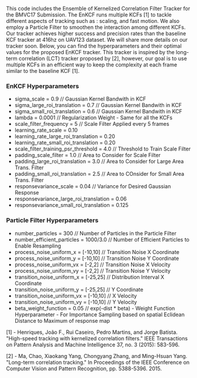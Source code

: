 <p> This code includes the Ensemble of Kernelized Correlation Filter Tracker for the BMVC17 Submission.
The EnKCF runs multiple KCFs [1] to tackle different aspects of tracking such as : scaling, and fast motion.
We also employ a Particle Filter to smoothen the interaction among different KCFs. Our tracker achieves
higher success and precision rates than the baseline KCF tracker at 416hz on UAV123 dataset. We will share
more details on our tracker soon. Below, you can find the hyperparameters and their optimal values for
the proposed EnKCF tracker. This tracker is inspired by the long-term correlation (LCT) tracker proposed by [2], 
however, our goal is to use multiple KCFs in an efficient way to keep the complexity at each frame similar to the 
baseline KCF [1]. </p>

### EnKCF Hyperparameters
<ul>
<li> sigma_scale = 0.9   // Gaussian Kernel Bandwith in KCF
<li> sigma_large_roi_translation = 0.7 // Gaussian Kernel Bandwith in KCF
<li> sigma_small_roi_translation = 0.6 // Gaussian Kernel Bandwith in KCF
<li> lambda = 0.0001 // Regularization Weight - Same for all the KCFs
<li> scale_filter_frequency = 5 // Scale Filter Applied every 5 frames
<li> learning_rate_scale = 0.10
<li> learning_rate_large_roi_translation = 0.20
<li> learning_rate_small_roi_translation = 0.20
<li> scale_filter_training_psr_threshold = 4.0 // Threshold to Train Scale Filter
<li> padding_scale_filter = 1.0 // Area to Consider for Scale Filter
<li> padding_large_roi_translation = 3.0 // Area to Consider for Large Area Trans. Filter
<li> padding_small_roi_translation = 2.5 // Area to COnsider for Small Area Trans. Filter
<li> responsevariance_scale = 0.04	// Variance for Desired Gaussian Response
<li> responsevariance_large_roi_translation = 0.06
<li> responsevariance_small_roi_translation = 0.125
</ul>

### Particle Filter Hyperparameters
<ul>
<li> number_particles = 300		// Number of Particles in the Particle Filter
<li> number_efficient_particles = 1000/3.0 // Number of Efficient Particles to Enable Resampling
<li> process_noise_uniform_x = [-10,10]	// Transition Noise X Coordinate
<li> process_noise_uniform_y = [-10,10] // Transition Noise Y Coordinate
<li> process_noise_uniform_vx = [-2,2]  // Transition Noise X Velocity
<li> process_noise_uniform_vy = [-2,2]  // Transition Noise Y Velocity
<li> transition_noise_uniform_x = [-25,25] // Distribution Interval X Coordinate
<li> transition_noise_uniform_y = [-25,25] // Y Coordinate
<li> transition_noise_uniform_vx = [-10,10] // X Velocity
<li> transition_noise_uniform_vy = [-10,10] // Y Velocity
<li> beta_weight_function = 0.05 // exp(-dist * beta) - Weight Function Hyperparameter - For Importance Sampling based on spatial Eclidean Distance to Maximum of response map
</ul>

[1] - Henriques, João F., Rui Caseiro, Pedro Martins, and Jorge Batista. "High-speed tracking with kernelized correlation filters." IEEE Transactions on Pattern Analysis and Machine Intelligence 37, no. 3 (2015): 583-596.

[2] - Ma, Chao, Xiaokang Yang, Chongyang Zhang, and Ming-Hsuan Yang. "Long-term correlation tracking." In Proceedings of the IEEE Conference on Computer Vision and Pattern Recognition, pp. 5388-5396. 2015.
